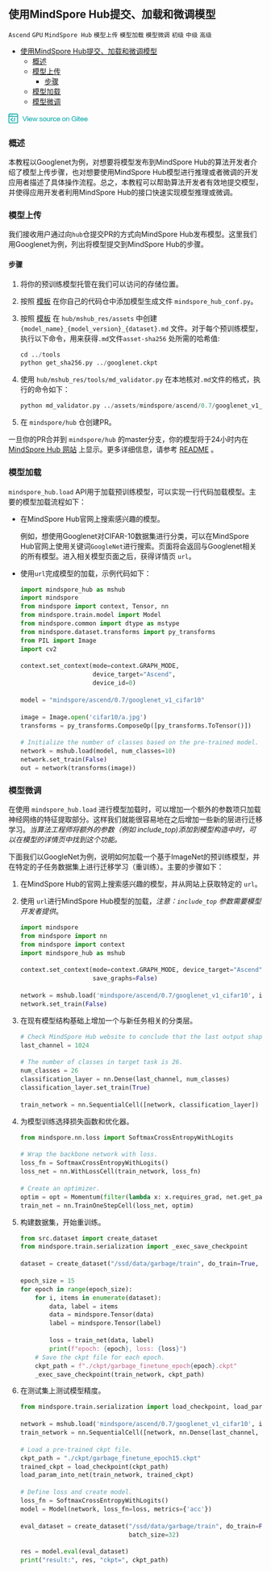 ## 使用MindSpore Hub提交、加载和微调模型

`Ascend` `GPU` `MindSpore Hub` `模型上传` `模型加载` `模型微调` `初级` `中级` `高级`

<!-- TOC -->

- [使用MindSpore Hub提交、加载和微调模型](#使用MindSporeHub提交加载和微调模型)
  - [概述](#概述)
  - [模型上传](#模型上传)
    - [步骤](#步骤)
  - [模型加载](#模型加载)
  - [模型微调](#模型微调)

<!-- /TOC -->

<a href="https://gitee.com/mindspore/docs/blob/master/tutorials/source_zh_cn/advanced_use/hub_tutorial.md" target="_blank"><img src="../_static/logo_source.png"></a>

### 概述

本教程以Googlenet为例，对想要将模型发布到MindSpore Hub的算法开发者介绍了模型上传步骤，也对想要使用MindSpore Hub模型进行推理或者微调的开发应用者描述了具体操作流程。总之，本教程可以帮助算法开发者有效地提交模型，并使得应用开发者利用MindSpore Hub的接口快速实现模型推理或微调。

### 模型上传

我们接收用户通过向`hub`仓提交PR的方式向MindSpore Hub发布模型。这里我们用Googlenet为例，列出将模型提交到MindSpore Hub的步骤。

#### 步骤

1. 将你的预训练模型托管在我们可以访问的存储位置。

2. 按照 [模板](https://gitee.com/mindspore/mindspore/blob/master/model_zoo/official/cv/googlenet/mindspore_hub_conf.py) 在你自己的代码仓中添加模型生成文件 `mindspore_hub_conf.py`。 

3. 按照 [模板](https://gitee.com/mindspore/hub/blob/master/mshub_res/assets/mindspore/gpu/0.6/alexnet_v1_cifar10.md) 在 `hub/mshub_res/assets` 中创建`{model_name}_{model_version}_{dataset}.md` 文件。对于每个预训练模型，执行以下命令，用来获得`.md`文件`asset-sha256` 处所需的哈希值:

   ```python
   cd ../tools
   python get_sha256.py ../googlenet.ckpt
   ```

4. 使用 `hub/mshub_res/tools/md_validator.py` 在本地核对`.md`文件的格式，执行的命令如下：

   ```python
   python md_validator.py ../assets/mindspore/ascend/0.7/googlenet_v1_cifar10.md
   ```

5. 在 `mindspore/hub` 仓创建PR。

一旦你的PR合并到 `mindspore/hub` 的master分支，你的模型将于24小时内在 [MindSpore Hub 网站](https://hub.mindspore.com/mindspore) 上显示。更多详细信息，请参考 [README](https://gitee.com/mindspore/hub/blob/master/mshub_res/README.md) 。

### 模型加载 

`mindspore_hub.load` API用于加载预训练模型，可以实现一行代码加载模型。主要的模型加载流程如下：

- 在MindSpore Hub官网上搜索感兴趣的模型。

  例如，想使用Googlenet对CIFAR-10数据集进行分类，可以在MindSpore Hub官网上使用关键词`GoogleNet`进行搜索。页面将会返回与Googlenet相关的所有模型。进入相关模型页面之后，获得详情页 `url`。

- 使用`url`完成模型的加载，示例代码如下：

  ```python
  import mindspore_hub as mshub
  import mindspore
  from mindspore import context, Tensor, nn
  from mindspore.train.model import Model
  from mindspore.common import dtype as mstype
  from mindspore.dataset.transforms import py_transforms
  from PIL import Image
  import cv2
  
  context.set_context(mode=context.GRAPH_MODE,
                      device_target="Ascend",
                      device_id=0)
  
  model = "mindspore/ascend/0.7/googlenet_v1_cifar10"
  
  image = Image.open('cifar10/a.jpg')
  transforms = py_transforms.ComposeOp([py_transforms.ToTensor()])
  
  # Initialize the number of classes based on the pre-trained model.
  network = mshub.load(model, num_classes=10)
  network.set_train(False)
  out = network(transforms(image))
  ```

### 模型微调 

在使用 `mindspore_hub.load` 进行模型加载时，可以增加一个额外的参数项只加载神经网络的特征提取部分。这样我们就能很容易地在之后增加一些新的层进行迁移学习。*当算法工程师将额外的参数（例如 include_top)添加到模型构造中时，可以在模型的详情页中找到这个功能。*

下面我们以GoogleNet为例，说明如何加载一个基于ImageNet的预训练模型，并在特定的子任务数据集上进行迁移学习（重训练）。主要的步骤如下：

1. 在MindSpore Hub的官网上搜索感兴趣的模型，并从网站上获取特定的 `url`。

2. 使用 `url`进行MindSpore Hub模型的加载，*注意：`include_top` 参数需要模型开发者提供*。

   ```python
   import mindspore
   from mindspore import nn
   from mindspore import context
   import mindspore_hub as mshub
   
   context.set_context(mode=context.GRAPH_MODE, device_target="Ascend",
                       save_graphs=False)
   
   network = mshub.load('mindspore/ascend/0.7/googlenet_v1_cifar10', include_top=False)
   network.set_train(False)
   ```

3. 在现有模型结构基础上增加一个与新任务相关的分类层。

   ```python
   # Check MindSpore Hub website to conclude that the last output shape is 1024.
   last_channel = 1024
   
   # The number of classes in target task is 26.
   num_classes = 26
   classification_layer = nn.Dense(last_channel, num_classes)
   classification_layer.set_train(True)
   
   train_network = nn.SequentialCell([network, classification_layer])
   ```

4. 为模型训练选择损失函数和优化器。

   ```python
   from mindspore.nn.loss import SoftmaxCrossEntropyWithLogits
   
   # Wrap the backbone network with loss.
   loss_fn = SoftmaxCrossEntropyWithLogits()
   loss_net = nn.WithLossCell(train_network, loss_fn)
   
   # Create an optimizer.
   optim = opt = Momentum(filter(lambda x: x.requires_grad, net.get_parameters()), 							Tensor(lr), config.momentum, config.weight_decay)
   train_net = nn.TrainOneStepCell(loss_net, optim)
   ```
   
5. 构建数据集，开始重训练。

   ```python
   from src.dataset import create_dataset
   from mindspore.train.serialization import _exec_save_checkpoint
   
   dataset = create_dataset("/ssd/data/garbage/train", do_train=True, batch_size=32)
   
   epoch_size = 15
   for epoch in range(epoch_size):
       for i, items in enumerate(dataset):
           data, label = items
           data = mindspore.Tensor(data)
           label = mindspore.Tensor(label)
           
           loss = train_net(data, label)
           print(f"epoch: {epoch}, loss: {loss}")
       # Save the ckpt file for each epoch.
       ckpt_path = f"./ckpt/garbage_finetune_epoch{epoch}.ckpt"
       _exec_save_checkpoint(train_network, ckpt_path)
   ```

6. 在测试集上测试模型精度。

   ```python
   from mindspore.train.serialization import load_checkpoint, load_param_into_net
   
   network = mshub.load('mindspore/ascend/0.7/googlenet_v1_cifar10', include_top=False)
   train_network = nn.SequentialCell([network, nn.Dense(last_channel, num_classes)])
   
   # Load a pre-trained ckpt file.
   ckpt_path = "./ckpt/garbage_finetune_epoch15.ckpt"
   trained_ckpt = load_checkpoint(ckpt_path)
   load_param_into_net(train_network, trained_ckpt)
   
   # Define loss and create model.
   loss_fn = SoftmaxCrossEntropyWithLogits()
   model = Model(network, loss_fn=loss, metrics={'acc'})
   
   eval_dataset = create_dataset("/ssd/data/garbage/train", do_train=False, 
                                 batch_size=32)
   
   res = model.eval(eval_dataset)
   print("result:", res, "ckpt=", ckpt_path)
   ```
